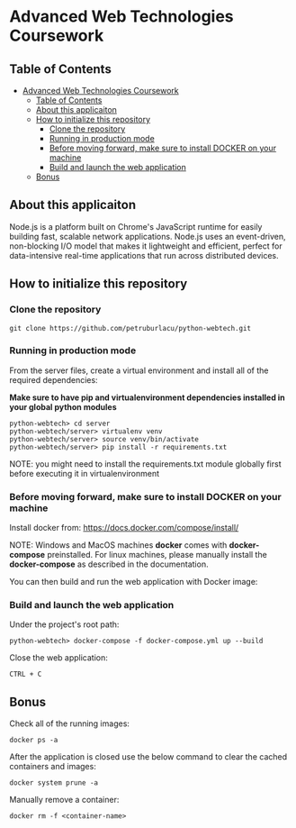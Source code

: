 # Advanced Web Technologies Coursework

## Table of Contents

- [Advanced Web Technologies Coursework](#advanced-web-technologies-coursework)
  - [Table of Contents](#table-of-contents)
  - [About this applicaiton](#about-this-applicaiton)
  - [How to initialize this repository](#how-to-initialize-this-repository)
    - [Clone the repository](#clone-the-repository)
    - [Running in production mode](#running-in-production-mode)
    - [Before moving forward, make sure to install DOCKER on your machine](#before-moving-forward-make-sure-to-install-docker-on-your-machine)
    - [Build and launch the web application](#build-and-launch-the-web-application)
  - [Bonus](#bonus)

<!-- END doctoc generated TOC please keep comment here to allow auto update -->

## About this applicaiton

Node.js is a platform built on Chrome's JavaScript runtime for easily building
fast, scalable network applications. Node.js uses an event-driven, non-blocking
I/O model that makes it lightweight and efficient, perfect for data-intensive
real-time applications that run across distributed devices.

## How to initialize this repository

### Clone the repository

```
git clone https://github.com/petruburlacu/python-webtech.git
```

### Running in production mode

From the server files, create a virtual environment and install all of the required dependencies:

**Make sure to have pip and virtualenvironment dependencies installed in your global python modules**

```
python-webtech> cd server
python-webtech/server> virtualenv venv
python-webtech/server> source venv/bin/activate
python-webtech/server> pip install -r requirements.txt
```

NOTE: you might need to install the requirements.txt module globally first before executing it in virtualenvironment

### Before moving forward, make sure to install DOCKER on your machine

Install docker from: https://docs.docker.com/compose/install/

NOTE: Windows and MacOS machines **docker** comes with **docker-compose** preinstalled. For linux machines, please manually install the **docker-compose** as described in the documentation.


You can then build and run the web application with Docker image:

### Build and launch the web application

Under the project's root path:

```
python-webtech> docker-compose -f docker-compose.yml up --build
```

Close the web application:
```
CTRL + C
```

## Bonus

Check all of the running images: 
```
docker ps -a
```

After the application is closed use the below command to clear the cached containers and images:
```
docker system prune -a
```

Manually remove a container:
```
docker rm -f <container-name>
```